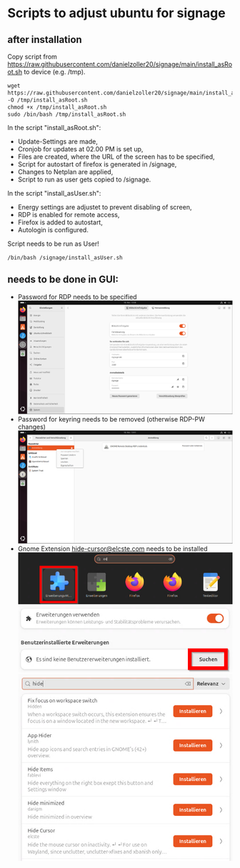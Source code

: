 # Scripts to adjust ubuntu for signage 

## after installation
Copy script from https://raw.githubusercontent.com/danielzoller20/signage/main/install_asRoot.sh to device (e.g. /tmp).

```
wget https://raw.githubusercontent.com/danielzoller20/signage/main/install_asRoot.sh -O /tmp/install_asRoot.sh
chmod +x /tmp/install_asRoot.sh
sudo /bin/bash /tmp/install_asRoot.sh
```
In the script "install_asRoot.sh":
- Update-Settings are made,
- Cronjob for updates at 02.00 PM is set up,
- Files are created, where the URL of the screen has to be specified,
- Script for autostart of firefox is generated in /signage,
- Changes to Netplan are applied,
- Script to run as user gets copied to /signage.


In the script "install_asUser.sh":
- Energy settings are adjustet to prevent disabling of screen,
- RDP is enabled for remote access,
- Firefox is added to autostart,
- Autologin is configured.

Script needs to be run as User!

```
/bin/bash /signage/install_asUser.sh
```

## needs to be done in GUI:
- Password for RDP needs to be specified ![specify Password](/img/password.png)
- Password for keyring needs to be removed (otherwise RDP-PW changes) ![remove Password for Keyring](/img/keyring.png)
- Gnome Extension hide-cursor@elcste.com needs to be installed ![Extension Manager](/img/HideCursor1.png) ![search](/img/HideCursor2.png) ![HideCursor](/img/HideCursor3.png)